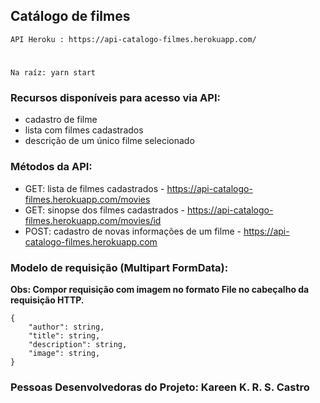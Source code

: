 ## Catálogo de filmes

```
API Heroku : https://api-catalogo-filmes.herokuapp.com/
```

#

```
Na raíz: yarn start
```

### Recursos disponíveis para acesso via API:

- cadastro de filme
- lista com filmes cadastrados
- descrição de um único filme selecionado

### Métodos da API:

- GET: lista de filmes cadastrados - https://api-catalogo-filmes.herokuapp.com/movies
- GET: sinopse dos filmes cadastrados - https://api-catalogo-filmes.herokuapp.com/movies/id
- POST: cadastro de novas informações de um filme - https://api-catalogo-filmes.herokuapp.com

### Modelo de requisição (Multipart FormData):

**Obs: Compor requisição com imagem no formato File no cabeçalho da requisição HTTP.**

```
{
    "author": string,
    "title": string,
    "description": string,
    "image": string,
}
```

### Pessoas Desenvolvedoras do Projeto: Kareen K. R. S. Castro
